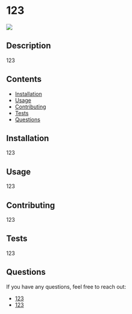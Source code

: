 # 123

![](https://img.shields.io/badge/license-None-ff69b4)
  
## Description
  
123
  
## Contents
  
- [Installation](#Installation)
- [Usage](#Usage)
- [Contributing](#Contributing)
- [Tests](#Tests)
- [Questions](#Questions)
  
## Installation
  
123
  
## Usage
  
123
  
## Contributing
  
123
  
## Tests
  
123


  
## Questions

If you have any questions, feel free to reach out:

- [123](https://github.com/123)
- [123](mailto:123?subject=[GitHub]%20README.md%20Generator%20Question)
